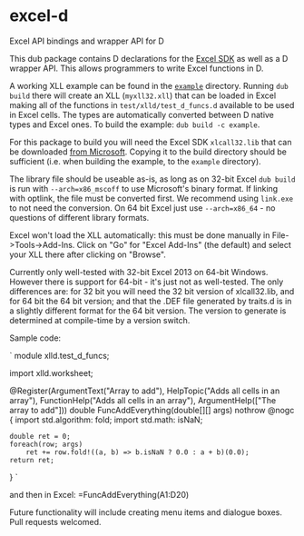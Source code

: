 # excel-d

Excel API bindings and wrapper API for D

This dub package contains D declarations for the [Excel SDK](https://msdn.microsoft.com/en-us/library/office/bb687883.aspx)
 as well as a D wrapper API. This allows programmers to write Excel functions in D.

A working XLL example can be found in the [`example`](example)
directory. Running `dub build` there will create an XLL
(`myxll32.xll`) that can be loaded in Excel making all of the
functions in `test/xlld/test_d_funcs.d` available to be used in Excel
cells. The types are automatically converted between D native types
and Excel ones.  To build the example: `dub build -c example`.

For this package to build you will need the Excel SDK `xlcall32.lib`
that can be downloaded [from Microsoft](http://go.microsoft.com/fwlink/?LinkID=251082&clcid=0x409).
Copying it to the build directory should be sufficient
(i.e. when building the example, to the `example` directory).

The library file should be useable as-is, as long as on 32-bit Excel `dub build` is run with
`--arch=x86_mscoff` to use Microsoft's binary format. If linking with optlink, the file must
be converted first.  We recommend using `link.exe` to not need the conversion.  On 64 bit Excel
just use `--arch=x86_64` - no questions of different library formats.

Excel won't load the XLL automatically: this must be done manually in File->Tools->Add-Ins.
Click on "Go" for "Excel Add-Ins" (the default) and select your XLL there after clicking on
"Browse".

Currently only well-tested with 32-bit Excel 2013 on 64-bit Windows.  However there is support
for 64-bit - it's just not as well-tested.  The only differences are: for 32 bit you will need
the 32 bit version of xlcall32.lib, and for 64 bit the 64 bit version; and that the .DEF file
generated by traits.d is in a slightly different format for the 64 bit version.  The version
to generate is determined at compile-time by a version switch.

Sample code:

`
module xlld.test_d_funcs;

import xlld.worksheet;

@Register(ArgumentText("Array to add"),
          HelpTopic("Adds all cells in an array"),
          FunctionHelp("Adds all cells in an array"),
          ArgumentHelp(["The array to add"]))
double FuncAddEverything(double[][] args) nothrow @nogc {
    import std.algorithm: fold;
    import std.math: isNaN;

    double ret = 0;
    foreach(row; args)
        ret += row.fold!((a, b) => b.isNaN ? 0.0 : a + b)(0.0);
    return ret;
}
`

and then in Excel:
=FuncAddEverything(A1:D20)

Future functionality will include creating menu items and dialogue boxes.  Pull requests welcomed.